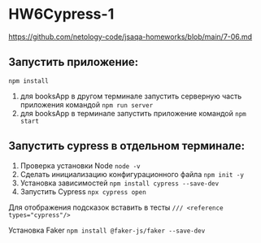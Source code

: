 # HW6Cypress-1
https://github.com/netology-code/jsaqa-homeworks/blob/main/7-06.md

## Запустить приложение:
`npm install`
1. для booksApp в другом терминале запустить серверную часть приложения командой `npm run server`
2. для booksApp в терминале запустить приложение командой `npm start`

## Запустить cypress в отдельном терминале:
1. Проверка установки Node `node -v`
2. Сделать инициализацию конфигурационного файла `npm init -y`
3. Установка зависимостей `npm install cypress --save-dev`
4. Запустить Cypress `npx cypress open`

Для отображения подсказок вставить в тесты `/// <reference types="cypress"/>`

Установка Faker `npm install @faker-js/faker --save-dev`